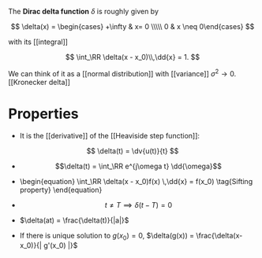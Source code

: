 The **Dirac delta function** $\delta$ is roughly given by

$$
\delta(x) = \begin{cases} +\infty & x= 0 \\\\\ 0 & x \neq 0\end{cases}
$$

with its [[integral]]

$$
\int_\RR \delta(x - x_0)\\,\dd{x} = 1.
$$



We can think of it as a [[normal distribution]] with [[variance]] $\sigma^2 \to 0$. [[Kronecker delta]]

# Properties

* It is the [[derivative]] of the [[Heaviside step function]]:

$$
\delta(t) = \dv{u(t)}{t}
$$

* $$\delta(t) = \int_\RR e^{j\omega t} \dd{\omega}$$

* \begin{equation}
\int_\RR \delta(x - x_0)f(x) \\,\dd{x} = f(x_0) \tag{Sifting property}
\end{equation}

* $$
t \neq T \implies \delta(t - T) = 0 
$$

* $\delta(at) = \frac{\delta(t)}{|a|}$
* If there is unique solution to $g(x_0) = 0$, $\delta(g(x)) = \frac{\delta(x-x_0)}{| g'(x_0) |}$